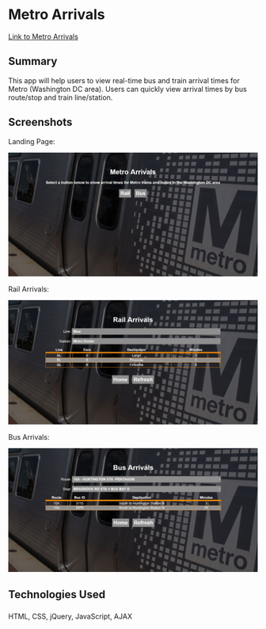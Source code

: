 # Metro Arrivals
[Link to Metro Arrivals](https://alexjc1107.github.io/metro-arrivals/)

## Summary
This app will help users to view real-time bus and train arrival times for Metro (Washington DC area). Users can quickly view arrival times by bus route/stop and train line/station.

## Screenshots
Landing Page:

![Landing_Page](Screenshots/Landing_Page.JPG)

Rail Arrivals:

![Rail_Arrivals](Screenshots/Rail_Arrivals.JPG)

Bus Arrivals:

![Bus_Arrivals](Screenshots/Bus_Arrivals.JPG)

## Technologies Used
###
HTML, CSS, jQuery, JavaScript, AJAX
